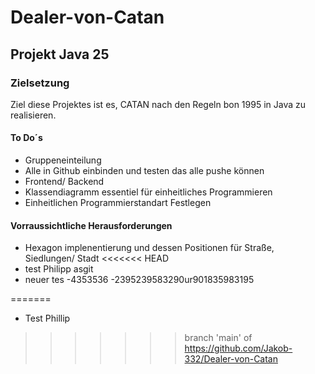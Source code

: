# Dealer-von-Catan
## Projekt Java 25
### Zielsetzung
Ziel diese Projektes ist es, CATAN nach den Regeln bon 1995 in Java zu realisieren.

#### To Do´s

 - Gruppeneinteilung
 - Alle in Github einbinden und testen das alle pushe können
 - Frontend/ Backend
 - Klassendiagramm essentiel für einheitliches Programmieren
 - Einheitlichen Programmierstandart Festlegen

#### Vorraussichtliche Herausforderungen

  - Hexagon implenentierung und dessen Positionen für Straße, Siedlungen/ Stadt
<<<<<<< HEAD
  - test Philipp asgit
  - neuer tes
  -4353536
  -2395239583290ur901835983195
  
  
=======
  - Test Phillip
>>>>>>> branch 'main' of https://github.com/Jakob-332/Dealer-von-Catan
